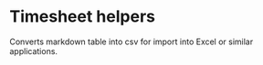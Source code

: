 # Timesheet helpers

Converts markdown table into csv for import into Excel or similar applications.

